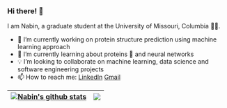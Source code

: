 ### Hi there! 👋

I am Nabin, a graduate student at the University of Missouri, Columbia :man_student:.


<!--
**NabinGiri/NabinGiri** is a ✨ _special_ ✨ repository because its `README.md` (this file) appears on your GitHub profile.

Here are some ideas to get you started:
- 💬 Ask me about ...
- 😄 Pronouns: ...
- ⚡ Fun fact: ...
% For fun!
% > Here is a gif created using growing neural gas for Astronaut Eileen Collins who was the first woman to command a Space Shuttle mission.

% ![](images/astro.gif)

As Truman says:
> "In Case I Don't See Ya, Good Afternoon, Good Evening And Good Night."

-->
- 🔭 I’m currently working on protein structure prediction using machine learning approach
- 🌱 I’m currently learning about proteins :dna: and neural networks
- 💡 I’m looking to collaborate on machine learning, data science and software engineering projects
- 📫 How to reach me: [Linkedln](https://www.linkedin.com/in/nabin-giri/) [Gmail](mailto:nvngiri2@gmail.com)



| <a href="#"> <img align="center" src="https://github-readme-stats.vercel.app/api?username=nabingiri&show_icons=true&theme=radical" alt="Nabin's github stats" /></a> | <a href="#"><img align="center" src="https://github-readme-stats.vercel.app/api/top-langs/?username=nabingiri&layout=compact&hide_border=true&theme=radical" /></a> |
| ------------- | ------------- |



